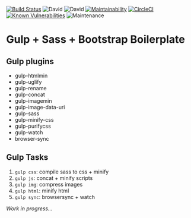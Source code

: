 [![Build Status](https://travis-ci.org/jentanbernardus/gulp-setup.svg?branch=master)](https://travis-ci.org/jentanbernardus/gulp-setup) ![David](https://img.shields.io/david/dev/jentanbernardus/gulp-setup) ![David](https://david-dm.org/jentanbernardus/gulp-setup/status.svg) [![Maintainability](https://api.codeclimate.com/v1/badges/972d7042d4206115fba2/maintainability)](https://codeclimate.com/github/jentanbernardus/gulp-setup/maintainability) [![CircleCI](https://circleci.com/gh/jentanbernardus/gulp-setup/tree/master.svg?style=svg)](https://circleci.com/gh/jentanbernardus/gulp-setup/tree/master) [![Known Vulnerabilities](https://snyk.io/test/github/jentanbernardus/gulp-setup/badge.svg)](https://snyk.io/test/github/jentanbernardus/gulp-setup/) ![Maintenance](https://img.shields.io/maintenance/yes/2019)

# Gulp + Sass + Bootstrap Boilerplate

## Gulp plugins

-  gulp-htmlmin
-  gulp-uglify
-  gulp-rename
-  gulp-concat
-  gulp-imagemin
-  gulp-image-data-uri
-  gulp-sass
-  gulp-minify-css
-  gulp-purifycss
-  gulp-watch
-  browser-sync

## Gulp Tasks

1.  `gulp css`: compile sass to css + minify
2.  `gulp js`: concat + minify scripts
3.  `gulp img`: compress images
4.  `gulp html`: minify html
5.  `gulp sync`: browsersync + watch

_Work in progress..._